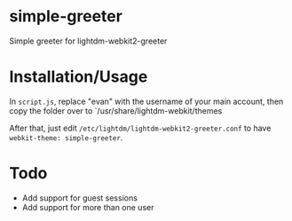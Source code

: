 # simple-greeter
Simple greeter for lightdm-webkit2-greeter

# Installation/Usage
In `script.js`, replace "evan" with the username of your main account, then copy the folder over to `/usr/share/lightdm-webkit/themes

After that, just edit `/etc/lightdm/lightdm-webkit2-greeter.conf` to have `webkit-theme: simple-greeter`.

# Todo
* Add support for guest sessions
* Add support for more than one user
